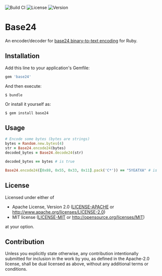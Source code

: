 ![Build CI](https://img.shields.io/github/workflow/status/kuon/ruby-base24/Ruby)
![License](https://img.shields.io/badge/license-Apache%202.0/MIT-0b398e)
![Version](https://img.shields.io/gem/v/base24)



# Base24

An encoder/decoder for
[base24 binary-to-text encoding](https://www.kuon.ch/post/2020-02-27-base24/)
for Ruby.


## Installation

Add this line to your application's Gemfile:

```ruby
gem 'base24'
```

And then execute:

    $ bundle

Or install it yourself as:

    $ gem install base24

## Usage

```ruby
# Encode some bytes (bytes are strings)
bytes = Random.new.bytes(4)
str = Base24.encode24(bytes)
decoded_bytes = Base24.decode24(str)

decoded_bytes == bytes # is true

Base24.encode24([0x88, 0x55, 0x33, 0x11].pack('C*')) == "5YEATXA" # is true
```

## License

Licensed under either of

 * Apache License, Version 2.0
   ([LICENSE-APACHE](LICENSE-APACHE) or http://www.apache.org/licenses/LICENSE-2.0)
 * MIT license
   ([LICENSE-MIT](LICENSE-MIT) or http://opensource.org/licenses/MIT)

at your option.

## Contribution

Unless you explicitly state otherwise, any contribution intentionally submitted
for inclusion in the work by you, as defined in the Apache-2.0 license, shall be
dual licensed as above, without any additional terms or conditions.

